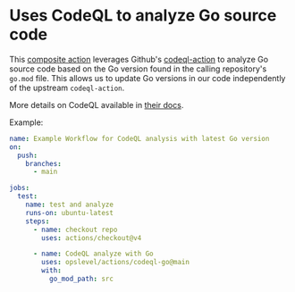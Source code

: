# Uses CodeQL to analyze Go source code

This [composite action](https://docs.github.com/en/actions/creating-actions/about-custom-actions#composite-actions)
leverages Github's [codeql-action](https://github.com/github/codeql-action) to analyze Go source code based on the
Go version found in the calling repository's `go.mod` file. This allows us to update Go versions in our code
independently of the upstream `codeql-action`.

More details on CodeQL available in [their docs](https://codeql.github.com/docs/).

Example:

```yaml
name: Example Workflow for CodeQL analysis with latest Go version
on:
  push:
    branches:
      - main

jobs:
  test:
    name: test and analyze
    runs-on: ubuntu-latest
    steps:
      - name: checkout repo
        uses: actions/checkout@v4

      - name: CodeQL analyze with Go
        uses: opslevel/actions/codeql-go@main
        with:
          go_mod_path: src
```
